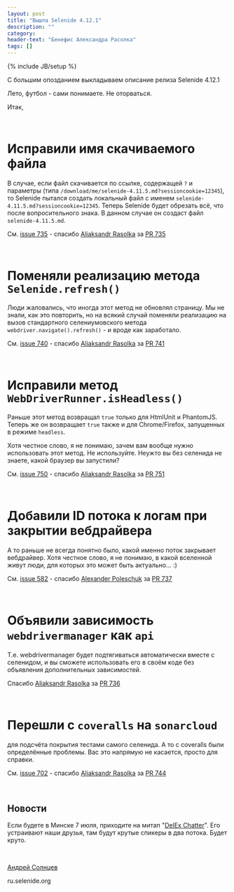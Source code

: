 ```yaml
---
layout: post
title: "Вышла Selenide 4.12.1"
description: ""
category:
header-text: "Бенефис Александра Расолка"
tags: []
---
```

{% include JB/setup %}

С большим опозданием выкладываем описание релиза Selenide 4.12.1

Лето, футбол - сами понимаете. Не оторваться.

Итак,

<br>

# Исправили имя скачиваемого файла 

В случае, если файл скачивается по ссылке, содержащей `?` и параметры (типа `/download/me/selenide-4.11.5.md?sessioncookie=12345`),
то Selenide пытался создать локальный файл с именем `selenide-4.11.5.md?sessioncookie=12345`.
Теперь Selenide будет обрезать всё, что после вопросительного знака. В данном случае он создаст файл `selenide-4.11.5.md`.
 
См. [issue 735](https://github.com/codeborne/selenide/issues/735) - спасибо [Aliaksandr Rasolka](https://github.com/rosolko) за [PR 735](https://github.com/codeborne/selenide/pull/735)

<br>

# Поменяли реализацию метода `Selenide.refresh()` 

Люди жаловались, что иногда этот метод не обновлял страницу.
Мы не знали, как это повторить, но на всякий случай поменяли реализацию на вызов 
стандартного селениумовского метода `webdriver.navigate().refresh()` - и вроде как заработало. 
 
См. [issue 740](https://github.com/codeborne/selenide/issues/740) - спасибо [Aliaksandr Rasolka](https://github.com/rosolko) за [PR 741](https://github.com/codeborne/selenide/pull/741)

<br>

# Исправили метод `WebDriverRunner.isHeadless()`

Раньше этот метод возвращал `true` только для HtmlUnit и PhantomJS.
Теперь же он возвращает `true` также и для Chrome/Firefox, запущенных в режиме `headless`.

Хотя честное слово, я не понимаю, зачем вам вообще нужно использовать этот метод.
Не используйте. Неужто вы без селенида не знаете, какой браузер вы запустили? 
 
См. [issue 750](https://github.com/codeborne/selenide/issues/750) - спасибо [Aliaksandr Rasolka](https://github.com/rosolko) за [PR 751](https://github.com/codeborne/selenide/pull/751)

<br>

# Добавили ID потока к логам при закрытии вебдрайвера

А то раньше не всегда понятно было, какой именно поток закрывает вебдрайвер.
Хотя честное слово, я не понимаю, в какой вселенной живут люди, для которых это может быть актуально... :)
 
См. [issue 582](https://github.com/codeborne/selenide/issues/582) - спасибо [Alexander Poleschuk](https://github.com/AlexanderPoleschuk) за [PR 737](https://github.com/codeborne/selenide/pull/737)

<br>

# Объявили зависимость `webdrivermanager` как `api`

Т.е. webdrivermanager будет подтягиваться автоматически вместе с селенидом, 
и вы сможете использовать его в своём коде без объявления дополнительных зависимостей.
 
Спасибо [Aliaksandr Rasolka](https://github.com/rosolko) за [PR 736](https://github.com/codeborne/selenide/pull/736)

<br>

# Перешли с `coveralls` на `sonarcloud`

для подсчёта покрытия тестами самого селенида. А то с coveralls были определённые проблемы.
Вас это напрямую не касается, просто для справки. 

См. [issue 702](https://github.com/codeborne/selenide/issues/702) - спасибо [Aliaksandr Rasolka](https://github.com/rosolko) за [PR 744](https://github.com/codeborne/selenide/pull/744)

<br>

## Новости

Если будете в Минске 7 июля, приходите на митап "[DelEx Chatter](https://www.eventsme.by/e/delex-chatter-3258476929)". 
Его устраивают наши друзья, там будут крутые спикеры в два потока. Будет круто. 

<br>

[Андрей Солнцев](http://asolntsev.github.io/)

ru.selenide.org
